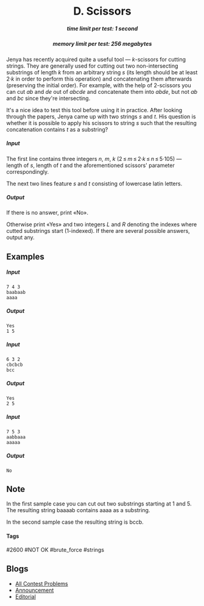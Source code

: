 <h1 style='text-align: center;'> D. Scissors</h1>

<h5 style='text-align: center;'>time limit per test: 1 second</h5>
<h5 style='text-align: center;'>memory limit per test: 256 megabytes</h5>

Jenya has recently acquired quite a useful tool — *k*-scissors for cutting strings. They are generally used for cutting out two non-intersecting substrings of length *k* from an arbitrary string *s* (its length should be at least 2·*k* in order to perform this operation) and concatenating them afterwards (preserving the initial order). For example, with the help of 2-scissors you can cut *ab* and *de* out of *abcde* and concatenate them into *abde*, but not *ab* and *bc* since they're intersecting.

It's a nice idea to test this tool before using it in practice. After looking through the papers, Jenya came up with two strings *s* and *t*. His question is whether it is possible to apply his scissors to string *s* such that the resulting concatenation contains *t* as a substring?

##### Input

The first line contains three integers *n*, *m*, *k* (2 ≤ *m* ≤ 2·*k* ≤ *n* ≤ 5·105) — length of *s*, length of *t* and the aforementioned scissors' parameter correspondingly.

The next two lines feature *s* and *t* consisting of lowercase latin letters.

##### Output

If there is no answer, print «No». 

Otherwise print «Yes» and two integers *L* and *R* denoting the indexes where cutted substrings start (1-indexed). If there are several possible answers, output any.

## Examples

##### Input


```text
7 4 3  
baabaab  
aaaa  

```
##### Output


```text
Yes  
1 5  

```
##### Input


```text
6 3 2  
cbcbcb  
bcc  

```
##### Output


```text
Yes  
2 5  

```
##### Input


```text
7 5 3  
aabbaaa  
aaaaa  

```
##### Output


```text
No  

```
## Note

In the first sample case you can cut out two substrings starting at 1 and 5. The resulting string baaaab contains aaaa as a substring.

In the second sample case the resulting string is bccb.



#### Tags 

#2600 #NOT OK #brute_force #strings 

## Blogs
- [All Contest Problems](../Codeforces_Round_471_(Div._2).md)
- [Announcement](../blogs/Announcement.md)
- [Editorial](../blogs/Editorial.md)
